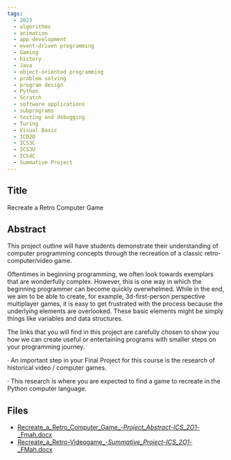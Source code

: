 ```yaml
---
tags:
  - 2023
  - algorithms
  - animation
  - app development
  - event-driven programming
  - Gaming
  - history
  - Java
  - object-oriented programming
  - problem solving
  - program design
  - Python
  - Scratch
  - software applications
  - subprograms
  - testing and debugging
  - Turing
  - Visual Basic
  - ICD2O
  - ICS3C
  - ICS3U
  - ICS4C
  - Summative Project
---
```

    
## Title

Recreate a Retro Computer Game

## Abstract

This project outline will have students demonstrate their understanding of computer programming concepts through the recreation of a classic retro-computer/video game.

Oftentimes in beginning programming, we often look towards exemplars that are wonderfully complex. However, this is one way in which the beginning programmer can become quickly overwhelmed. While in the end, we aim to be able to create, for example, 3d-first-person perspective multiplayer games, it is easy to get frustrated with the process because the underlying elements are overlooked. These basic elements might be simply things like variables and data structures.

The links that you will find in this project are carefully chosen to show you how we can create useful or entertaining programs with smaller steps on your programming journey.

· An important step in your Final Project for this course is the research of historical video / computer games.

· This research is where you are expected to find a game to recreate in the Python computer language.

## Files

- [Recreate_a_Retro_Computer_Game_-_Project_Abstract_-_ICS_2O1_-_Fmah.docx](https://www.russellgordon.ca/acse/cemc-cse-resources/resources/2023/Frank_Mah/Recreate_a_Retro_Computer_Game_-_Project_Abstract_-_ICS_2O1_-_Fmah.docx)
- [Recreate_a_Retro-Videogame_-_Summative_Project_-_ICS_2O1_-_FMah.docx](https://www.russellgordon.ca/acse/cemc-cse-resources/resources/2023/Frank_Mah/Recreate_a_Retro-Videogame_-_Summative_Project_-_ICS_2O1_-_FMah.docx)
